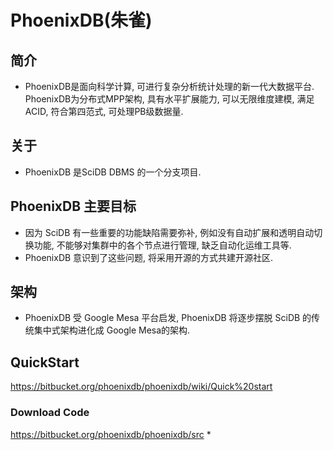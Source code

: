 # PhoenixDB(朱雀) #

## 简介 ##
* PhoenixDB是面向科学计算, 可进行复杂分析统计处理的新一代大数据平台. PhoenixDB为分布式MPP架构, 具有水平扩展能力, 可以无限维度建模, 满足ACID, 符合第四范式, 可处理PB级数据量. 

## 关于 ##

* PhoenixDB 是SciDB DBMS 的一个分支项目.

## PhoenixDB 主要目标 ##
* 因为 SciDB 有一些重要的功能缺陷需要弥补, 例如没有自动扩展和透明自动切换功能, 不能够对集群中的各个节点进行管理, 缺乏自动化运维工具等.
* PhoenixDB 意识到了这些问题, 将采用开源的方式共建开源社区.



## 架构 ##
* PhoenixDB 受 Google Mesa 平台启发, PhoenixDB 将逐步摆脱 SciDB 的传统集中式架构进化成 Google Mesa的架构.

## QuickStart ##

https://bitbucket.org/phoenixdb/phoenixdb/wiki/Quick%20start 

### Download Code ###

https://bitbucket.org/phoenixdb/phoenixdb/src *

